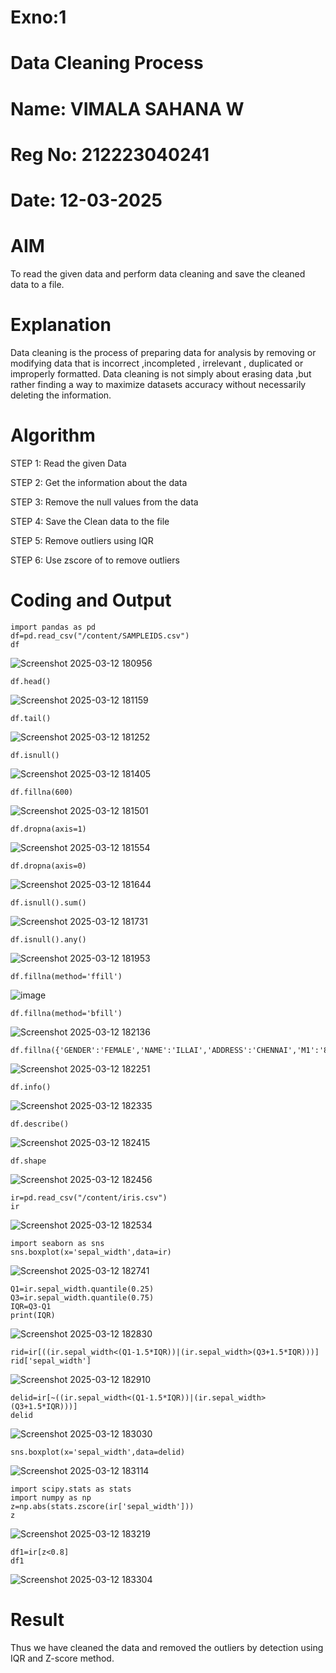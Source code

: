 # Exno:1
# Data Cleaning Process
# Name: VIMALA SAHANA W
# Reg No: 212223040241
# Date: 12-03-2025

# AIM
To read the given data and perform data cleaning and save the cleaned data to a file.

# Explanation
Data cleaning is the process of preparing data for analysis by removing or modifying data that is incorrect ,incompleted , irrelevant , duplicated or improperly formatted. Data cleaning is not simply about erasing data ,but rather finding a way to maximize datasets accuracy without necessarily deleting the information.

# Algorithm
STEP 1: Read the given Data

STEP 2: Get the information about the data

STEP 3: Remove the null values from the data

STEP 4: Save the Clean data to the file

STEP 5: Remove outliers using IQR

STEP 6: Use zscore of to remove outliers

# Coding and Output
```
import pandas as pd
df=pd.read_csv("/content/SAMPLEIDS.csv")
df
```
![Screenshot 2025-03-12 180956](https://github.com/user-attachments/assets/ffa57819-a59f-44a6-8036-3ff422679c55)
```
df.head()
```
![Screenshot 2025-03-12 181159](https://github.com/user-attachments/assets/4046e1dc-6b6d-4ade-add4-a3514bd0f0b3)
```
df.tail()
```
![Screenshot 2025-03-12 181252](https://github.com/user-attachments/assets/e4d6f9c3-7018-403f-8ff4-e2126b61174a)
```
df.isnull()
```
![Screenshot 2025-03-12 181405](https://github.com/user-attachments/assets/435aa7cc-bdb9-48d4-b9ed-b398e1654331)
```
df.fillna(600)
```
![Screenshot 2025-03-12 181501](https://github.com/user-attachments/assets/6365887b-1758-4dc5-8040-b8d5e1a6f209)
```
df.dropna(axis=1)
```
![Screenshot 2025-03-12 181554](https://github.com/user-attachments/assets/180b3162-f074-4223-baec-9427977ae35b)
```
df.dropna(axis=0)
```
![Screenshot 2025-03-12 181644](https://github.com/user-attachments/assets/060b313d-8d8e-49a9-af40-9b866fee4ce9)
```
df.isnull().sum()
```
![Screenshot 2025-03-12 181731](https://github.com/user-attachments/assets/4f05770b-3145-4b08-9551-e7e79aec6333)
```
df.isnull().any()
```
![Screenshot 2025-03-12 181953](https://github.com/user-attachments/assets/ca7e5a82-6951-418a-8856-c6a6f7fd0cb7)
```
df.fillna(method='ffill')
```
![image](https://github.com/user-attachments/assets/e6286500-a141-4e58-a9da-8853cfed0e89)
```
df.fillna(method='bfill')
```
![Screenshot 2025-03-12 182136](https://github.com/user-attachments/assets/2113fdc9-2a28-41db-844e-1eb48f10ef80)
```
df.fillna({'GENDER':'FEMALE','NAME':'ILLAI','ADDRESS':'CHENNAI','M1':'85','M2':'89','M3':'90'})
```
![Screenshot 2025-03-12 182251](https://github.com/user-attachments/assets/0d324aa3-ffd0-459b-9dab-ae28a36f7ab0)
```
df.info()
```
![Screenshot 2025-03-12 182335](https://github.com/user-attachments/assets/3a0da2db-20f0-43c0-9cb1-de863853d925)
```
df.describe()
```
![Screenshot 2025-03-12 182415](https://github.com/user-attachments/assets/922fa567-735e-4bd9-a877-c8f8d6d2e8c5)
```
df.shape
```
![Screenshot 2025-03-12 182456](https://github.com/user-attachments/assets/8085a65a-8c9c-465d-95c2-91175eef689d)
```
ir=pd.read_csv("/content/iris.csv")
ir
```
![Screenshot 2025-03-12 182534](https://github.com/user-attachments/assets/c427347b-e34c-4af4-bbc6-06865769a2d2)
```
import seaborn as sns
sns.boxplot(x='sepal_width',data=ir)
```
![Screenshot 2025-03-12 182741](https://github.com/user-attachments/assets/46772362-edb1-438d-83e5-4ff8ab094137)
```
Q1=ir.sepal_width.quantile(0.25)
Q3=ir.sepal_width.quantile(0.75)
IQR=Q3-Q1
print(IQR)
```
![Screenshot 2025-03-12 182830](https://github.com/user-attachments/assets/7d152e4f-4a62-45cd-9708-e6df510f31da)
```
rid=ir[((ir.sepal_width<(Q1-1.5*IQR))|(ir.sepal_width>(Q3+1.5*IQR)))]
rid['sepal_width']
```
![Screenshot 2025-03-12 182910](https://github.com/user-attachments/assets/6c498dc9-8f20-4b69-9967-67fff851adb3)
```
delid=ir[~((ir.sepal_width<(Q1-1.5*IQR))|(ir.sepal_width>(Q3+1.5*IQR)))]
delid
```
![Screenshot 2025-03-12 183030](https://github.com/user-attachments/assets/2d5e6ce3-2648-4148-b228-2d61b0bf0cb2)
```
sns.boxplot(x='sepal_width',data=delid)
```
![Screenshot 2025-03-12 183114](https://github.com/user-attachments/assets/e504cd51-af01-4a70-a939-0447c5a57b91)
```
import scipy.stats as stats
import numpy as np
z=np.abs(stats.zscore(ir['sepal_width']))
z
```
![Screenshot 2025-03-12 183219](https://github.com/user-attachments/assets/69ca0c3a-0dbb-4e8c-8f9a-22404b663fba)
```
df1=ir[z<0.8]
df1
```
![Screenshot 2025-03-12 183304](https://github.com/user-attachments/assets/0b9afdbe-7d6d-480a-8b5a-f9816597b276)







































# Result

Thus we have cleaned the data and removed the outliers by detection using IQR and Z-score method.
          
